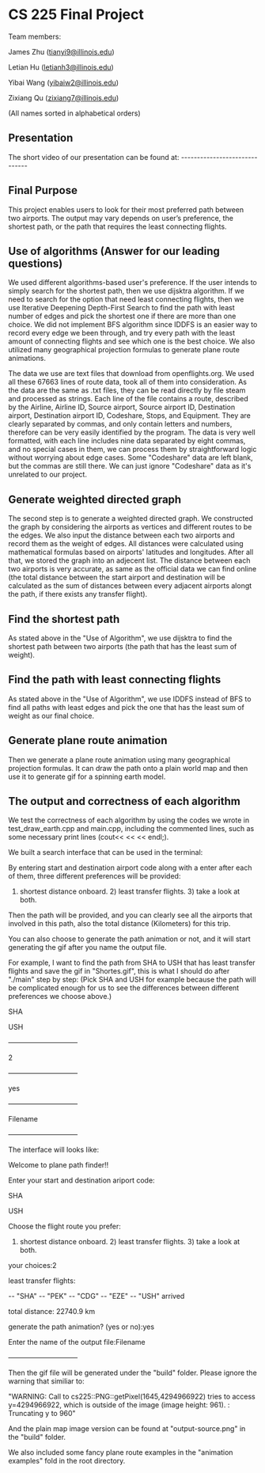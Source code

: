# CS 225 Final Project
Team members: 

James Zhu (tianyi9@illinois.edu)

Letian Hu (letianh3@illinois.edu)

Yibai Wang (yibaiw2@illinois.edu)

Zixiang Qu (zixiang7@illinois.edu)

(All names sorted in alphabetical orders)


## Presentation

The short video of our presentation can be found at: ------------------------------

## Final Purpose

This project enables users to look for their most preferred path between two airports. The output may vary depends on user’s preference, the shortest path, or the path that requires the least connecting flights.

## Use of algorithms (Answer for our leading questions)

We used different algorithms-based user's preference. If the user intends to simply search for the shortest path, then we use dijsktra algorithm. If we need to search for the option that need least connecting flights, then we use Iterative Deepening Depth-First Search to find the path with least number of edges and pick the shortest one if there are more than one choice. We did not implement BFS algorithm since IDDFS is an easier way to record every edge we been through, and try every path with the least amount of connecting flights and see which one is the best choice. We also utilized many geographical projection formulas to generate plane route animations. 

The data we use are text files that download from openflights.org. We used all these 67663 lines of route data, took all of them into consideration. As the data are the same as .txt files, they can be read directly by file steam and processed as strings. Each line of the file contains a route, described by the Airline, Airline ID, Source airport, Source airport ID, Destination airport, Destination airport ID, Codeshare, Stops, and Equipment. They are clearly separated by commas, and only contain letters and numbers, therefore can be very easily identified by the program.
The data is very well formatted, with each line includes nine data separated by eight commas, and no special cases in them, we can process them by straightforward logic without worrying about edge cases. Some "Codeshare" data are left blank, but the commas are still there. We can just ignore "Codeshare" data as it's unrelated to our project.



## Generate weighted directed graph
The second step is to generate a weighted directed graph. We constructed the graph by considering the airports as vertices and different routes to be the edges. We also input the distance between each two airports and record them as the weight of edges. All distances were calculated using mathematical formulas based on airports' latitudes and longitudes. After all that, we stored the graph into an adjecent list. The distance between each two airports is very accurate, as same as the official data we can find online (the total distance between the start airport and destination will be calculated as the sum of distances between every adjacent airports alongt the path, if there exists any transfer flight). 

## Find the shortest path

As stated above in the "Use of Algorithm", we use dijsktra to find the shortest path between two airports (the path that has the least sum of weight).

## Find the path with least connecting flights

As stated above in the "Use of Algorithm", we use IDDFS instead of BFS to find all paths with least edges and pick the one that has the least sum of weight as our final choice.

## Generate plane route animation

Then we generate a plane route animation using many geographical projection formulas. It can draw the path onto a plain world map and then use it to generate gif for a spinning earth model.

## The output and correctness of each algorithm

We test the correctness of each algorithm by using the codes we wrote in test_draw_earth.cpp and main.cpp, including the commented lines, such as some necessary print lines (cout<< << << endl;).

We built a search interface that can be used in the terminal:

By entering start and destination airport code along with a enter after each of them, three different preferences will be provided:
1) shortest distance onboard.  2) least transfer flights.  3) take a look at both.

Then the path will be provided, and you can clearly see all the airports that involved in this path, also the total distance (Kilometers) for this trip.

You can also choose to generate the path animation or not, and it will start generating the gif after you name the output file.

For example, I want to find the path from SHA to USH that has least transfer flights and save the gif in "Shortes.gif", this is what I should do after "./main" step by step: (Pick SHA and USH for example because the path will be complicated enough for us to see the differences between different preferences we choose above.)

SHA

USH

——————————

2

——————————

yes

——————————

Filename

——————————

The interface will looks like:

Welcome to plane path finder!!

Enter your start and destination ariport code:

SHA

USH

Choose the flight route you prefer:

1) shortest distance onboard.  2) least transfer flights.  3) take a look at both.

your choices:2

least transfer flights:

 -- "SHA" -- "PEK" -- "CDG" -- "EZE" -- "USH"  arrived
 
total distance: 22740.9 km

generate the path animation? (yes or no):yes

Enter the name of the output file:Filename

——————————

Then the gif file will be generated under the "build" folder. Please ignore the warning that similiar to:

"WARNING: Call to cs225::PNG::getPixel(1645,4294966922) tries to access y=4294966922, which is outside of the image (image height: 961).
       : Truncating y to 960"

And the plain map image version can be found at "output-source.png" in the "build" folder.

We also included some fancy plane route examples in the "animation examples" fold in the root directory.
